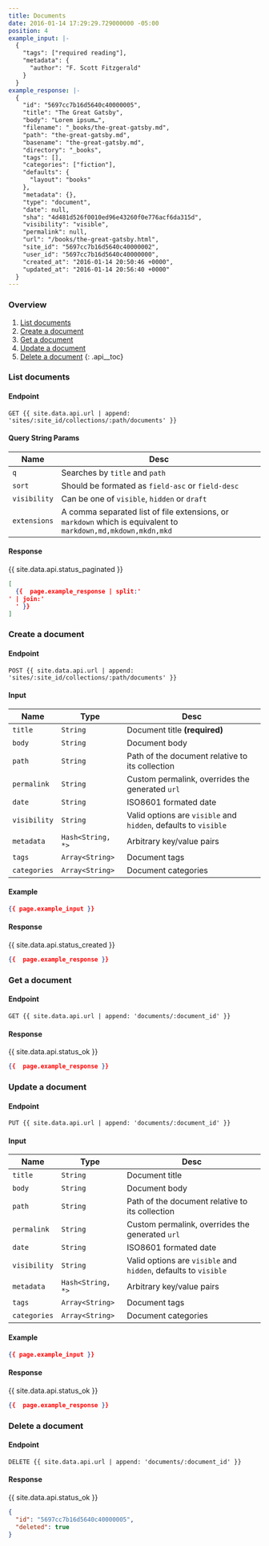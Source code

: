 ```yaml
---
title: Documents
date: 2016-01-14 17:29:29.729000000 -05:00
position: 4
example_input: |-
  {
    "tags": ["required reading"],
    "metadata": {
      "author": "F. Scott Fitzgerald"
    }
  }
example_response: |-
  {
    "id": "5697cc7b16d5640c40000005",
    "title": "The Great Gatsby",
    "body": "Lorem ipsum…",
    "filename": "_books/the-great-gatsby.md",
    "path": "the-great-gatsby.md",
    "basename": "the-great-gatsby.md",
    "directory": "_books",
    "tags": [],
    "categories": ["fiction"],
    "defaults": {
      "layout": "books"
    },
    "metadata": {},
    "type": "document",
    "date": null,
    "sha": "4d481d526f0010ed96e43260f0e776acf6da315d",
    "visibility": "visible",
    "permalink": null,
    "url": "/books/the-great-gatsby.html",
    "site_id": "5697cc7b16d5640c40000002",
    "user_id": "5697cc7b16d5640c40000000",
    "created_at": "2016-01-14 20:50:46 +0000",
    "updated_at": "2016-01-14 20:56:40 +0000"
  }
---
```


### Overview

1. [List documents](#list-documents)
1. [Create a document](#create-a-document)
1. [Get a document](#get-a-document)
1. [Update a document](#update-a-document)
1. [Delete a document](#delete-a-document)
{: .api__toc}




### List documents

#### Endpoint

~~~
GET {{ site.data.api.url | append: 'sites/:site_id/collections/:path/documents' }}
~~~

#### Query String Params

| Name | Desc |
|------|------|
| `q`  | Searches by `title` and `path` |
| `sort` | Should be formated as `field-asc` or `field-desc` |
| `visibility` | Can be one of `visible`, `hidden` or `draft` |
| `extensions` | A comma separated list of file extensions, or `markdown` which is equivalent to `markdown,md,mkdown,mkdn,mkd` |

#### Response

{{ site.data.api.status_paginated }}
~~~ json
[
  {{  page.example_response | split:'
' | join:'
  ' }}
]
~~~


### Create a document

#### Endpoint

~~~
POST {{ site.data.api.url | append: 'sites/:site_id/collections/:path/documents' }}
~~~

#### Input

| Name | Type | Desc |
|------|------|------|
| `title` | `String` | Document title **(required)** |
| `body` | `String` | Document body |
| `path` | `String` | Path of the document relative to its collection |
| `permalink` | `String` | Custom permalink, overrides the generated `url` |
| `date` | `String` | ISO8601 formated date |
| `visibility` | `String` | Valid options are `visible` and `hidden`, defaults to `visible` |
| `metadata` | `Hash<String, *>` | Arbitrary key/value pairs |
| `tags` | `Array<String>` | Document tags |
| `categories` | `Array<String>` | Document categories |

#### Example

~~~ json
{{ page.example_input }}
~~~


#### Response

{{ site.data.api.status_created }}
~~~ json
{{  page.example_response }}
~~~




### Get a document

#### Endpoint

~~~
GET {{ site.data.api.url | append: 'documents/:document_id' }}
~~~

#### Response

{{ site.data.api.status_ok }}
~~~ json
{{  page.example_response }}
~~~




### Update a document

#### Endpoint

~~~
PUT {{ site.data.api.url | append: 'documents/:document_id' }}
~~~

#### Input

| Name | Type | Desc |
|------|------|------|
| `title` | `String` | Document title |
| `body` | `String` | Document body |
| `path` | `String` | Path of the document relative to its collection |
| `permalink` | `String` | Custom permalink, overrides the generated `url` |
| `date` | `String` | ISO8601 formated date |
| `visibility` | `String` | Valid options are `visible` and `hidden`, defaults to `visible` |
| `metadata` | `Hash<String, *>` | Arbitrary key/value pairs |
| `tags` | `Array<String>` | Document tags |
| `categories` | `Array<String>` | Document categories |

#### Example

~~~ json
{{ page.example_input }}
~~~

#### Response

{{ site.data.api.status_ok }}
~~~ json
{{  page.example_response }}
~~~





### Delete a document

#### Endpoint

~~~
DELETE {{ site.data.api.url | append: 'documents/:document_id' }}
~~~

#### Response

{{ site.data.api.status_ok }}
~~~ json
{
  "id": "5697cc7b16d5640c40000005",
  "deleted": true
}
~~~

